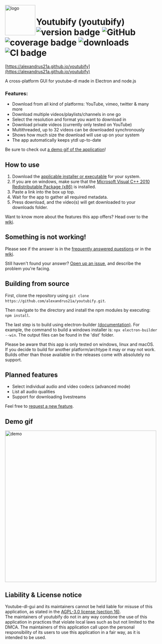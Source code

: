 <img src="https://raw.githubusercontent.com/alexandrus21a/youtubify/v2.0.0/renderer/img/icon.png" alt="logo" align="left" height="100"/>

# Youtubify (youtubify) <br> ![version badge](https://img.shields.io/github/v/release/alexandrus21a/youtubify?label=latest-release) ![GitHub](https://img.shields.io/github/license/alexandrus21a/youtubify) ![coverage badge](https://img.shields.io/codecov/c/github/alexandrus21a/youtubify) ![downloads](https://img.shields.io/github/downloads/alexandrus21a/youtubify/total) ![CI badge](https://img.shields.io/github/workflow/status/alexandrus21a/youtubify/CI?label=CI) 
[https://alexandrus21a.github.io/youtubify](https://alexandrus21a.github.io/youtubify)

A cross-platform GUI for youtube-dl made in Electron and node.js


### Features:
- Download from all kind of platforms: YouTube, vimeo, twitter & many more
- Download multiple videos/playlists/channels in one go
- Select the resolution and format you want to download in
- Download private videos (currently only tested on YouTube)
- Multithreaded, up to 32 videos can be downloaded synchronously
- Shows how much size the download will use up on your system
- The app automatically keeps ytdl up-to-date

Be sure to check out [a demo gif of the application](#Demo-gif)!

## How to use
1. Download the [applicable installer or executable](https://github.com/alexandrus21a/youtubify/releases/latest) for your system.
2. If you are on windows, make sure that the [Microsoft Visual C++ 2010 Redistributable Package (x86)](https://download.microsoft.com/download/1/6/5/165255E7-1014-4D0A-B094-B6A430A6BFFC/vcredist_x86.exe) is installed. 
3. Paste a link into the box up top.
4. Wait for the app to gather all required metadata.
5. Press download, and the video(s) will get downloaded to your downloads folder.

Want to know more about the features this app offers? Head over to the [wiki](https://github.com/alexandrus21a/youtubify/wiki/).

## Something is not working!
Please see if the answer is in the [frequently answered questions](https://github.com/alexandrus21a/youtubify/wiki/FAQ) or in the [wiki](https://github.com/alexandrus21a/youtubify/wiki/).

Still haven't found your answer? [Open up an issue](https://github.com/alexandrus21a/youtubify/issues), and describe the problem you're facing.

## Building from source
First, clone the repository using `git clone https://github.com/alexandrus21a/youtubify.git`.

Then navigate to the directory and install the npm modules by executing: `npm install`.

The last step is to build using electron-builder [(documentation)](https://www.electron.build/cli). For example, the command to build a windows installer is: `npx electron-builder --win`. The output files can be found in the 'dist' folder.

Please be aware that this app is only tested on windows, linux and macOS. If you decide to build for another platform/archtype it may or may not work. Builds other than those available in the releases come with absolutely no support.

## Planned features
- Select individual audio and video codecs (advanced mode)
- List all audio qualities
- Support for downloading livestreams

Feel free to [request a new feature](https://github.com/alexandrus21a/youtubify/issues).

## Demo gif
<img src="ytdlgui_demo.gif" alt="demo" width="500"/>  


## Liability & License notice
Youtube-dl-gui and its maintainers cannot be held liable for misuse of this application, as stated in the [AGPL-3.0 license (section 16)](https://github.com/alexandrus21a/youtubify/blob/master/LICENSE).  
The maintainers of youtubify do not in any way condone the use of this application in practices that violate local laws such as but not limited to the DMCA. The maintainers of this application call upon the personal responsibility of its users to use this application in a fair way, as it is intended to be used.
